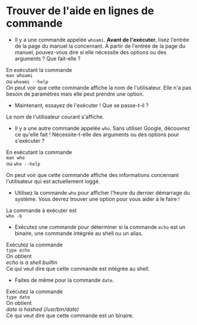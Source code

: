 # Trouver de l'aide en lignes de commande

- Il y a une commande appelée `whoami`. **Avant de l'exécuter**, lisez l'entrée de la page du manuel la concernant. À partir de l'entrée de la page du manuel, pouvez-vous dire si elle nécessite des options ou des arguments ? Que fait-elle ?

En exécutant la commande  
`man whoami`  
ou
`whoami --help`  
On peut voir que cette commande affiche la nom de l'utilisateur.
Elle n'a pas besoin de paramètres mais elle peut prendre une option.

- Maintenant, essayez de l'exécuter ! Que se passe-t-il ?

Le nom de l'utilisateur courant s'affiche.

- Il y a une autre commande appelée `who`. Sans utiliser Google, découvrez ce qu'elle fait ! Nécessite-t-elle des arguments ou des options pour s'exécuter ?

En exécutant la commande  
`man who`  
ou
`who --help`

On peut voir que cette commande affiche des informations concernant l'utilisateur qui est actuellement loggé.

- Utilisez la commande `who` pour afficher l'heure du dernier démarrage du système. Vous devrez trouver une option pour vous aider à le faire !

La commande à exécuter est  
`who -b`

- Exécutez une commande pour déterminer si la commande `echo` est un binaire, une commande intégrée au shell ou un alias.

Exécutez la commande  
`type echo`  
On obtient  
_echo is a shell builtin_  
Ce qui veut dire que cette commande est intégrée au shell.

- Faites de même pour la commande `date`.

Exécutez la commande  
`type date`  
On obtient  
_date is hashed (/usr/bin/date)_  
Ce qui veut dire que cette commande est un binaire.

